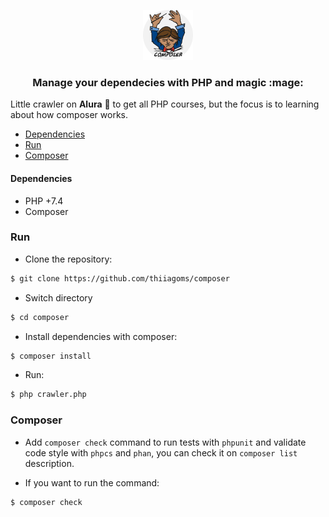 <p align="center">
  <a href="https://github.com/thiiagoms/jedi-trainning/php/composer">
    <img src="assets/composer.png" alt="Logo" width="80" height="80">
  </a>
     <h3 align="center">Manage your dependecies with PHP and magic :mage:</h3>
</p>

Little crawler on **Alura** :blue_heart: to get all PHP courses, but the focus is to learning about how composer works.

- [Dependencies](#Dependencies)
- [Run](#Run)
- [Composer](#Composer)

#### Dependencies
 - PHP +7.4
 - Composer

### Run
- Clone the repository:

```bash
$ git clone https://github.com/thiiagoms/composer
```
- Switch directory

```bash
$ cd composer
```

- Install dependencies with composer:
```bash
$ composer install
```

- Run:
```bash
$ php crawler.php
```

### Composer

- Add `composer check` command to run tests with `phpunit` and validate code style with `phpcs` and `phan`, you can check it on `composer list` description.

- If you want to run the command:
```bash
$ composer check
```

